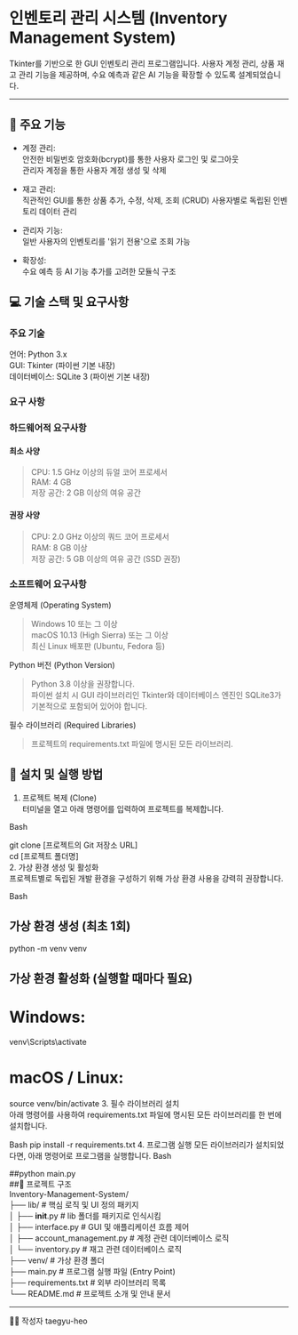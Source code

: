 # 인벤토리 관리 시스템 (Inventory Management System)
Tkinter를 기반으로 한 GUI 인벤토리 관리 프로그램입니다. 사용자 계정 관리, 상품 재고 관리 기능을 제공하며, 수요 예측과 같은 AI 기능을 확장할 수 있도록 설계되었습니다.

* * *

## 🌟 주요 기능   
* 계정 관리:   
안전한 비밀번호 암호화(bcrypt)를 통한 사용자 로그인 및 로그아웃   
관리자 계정을 통한 사용자 계정 생성 및 삭제   

* 재고 관리:   
직관적인 GUI를 통한 상품 추가, 수정, 삭제, 조회 (CRUD)
사용자별로 독립된 인벤토리 데이터 관리

* 관리자 기능:   
일반 사용자의 인벤토리를 '읽기 전용'으로 조회 가능   

* 확장성:   
수요 예측 등 AI 기능 추가를 고려한 모듈식 구조   

## 💻 기술 스택 및 요구사항   
### 주요 기술   
언어: Python 3.x   
GUI: Tkinter (파이썬 기본 내장)   
데이터베이스: SQLite 3 (파이썬 기본 내장)   

### 요구 사항   
  ### 하드웨어적 요구사항   

#### 최소 사양   
> CPU: 1.5 GHz 이상의 듀얼 코어 프로세서   
> RAM: 4 GB   
> 저장 공간: 2 GB 이상의 여유 공간   

#### 권장 사양   
> CPU: 2.0 GHz 이상의 쿼드 코어 프로세서   
> RAM: 8 GB 이상   
> 저장 공간: 5 GB 이상의 여유 공간 (SSD 권장)   

  ### 소프트웨어 요구사항   

운영체제 (Operating System)   
> Windows 10 또는 그 이상   
> macOS 10.13 (High Sierra) 또는 그 이상   
> 최신 Linux 배포판 (Ubuntu, Fedora 등)   

Python 버전 (Python Version)   
> Python 3.8 이상을 권장합니다.   
> 파이썬 설치 시 GUI 라이브러리인 Tkinter와 데이터베이스 엔진인 SQLite3가 기본적으로 포함되어 있어야 합니다.

필수 라이브러리 (Required Libraries)   
>프로젝트의 requirements.txt 파일에 명시된 모든 라이브러리.   

## 🚀 설치 및 실행 방법   
1. 프로젝트 복제 (Clone)   
터미널을 열고 아래 명령어를 입력하여 프로젝트를 복제합니다.   

Bash   

git clone [프로젝트의 Git 저장소 URL]   
cd [프로젝트 폴더명]   
2. 가상 환경 생성 및 활성화   
프로젝트별로 독립된 개발 환경을 구성하기 위해 가상 환경 사용을 강력히 권장합니다.   

Bash   

## 가상 환경 생성 (최초 1회)   
  python -m venv venv

## 가상 환경 활성화 (실행할 때마다 필요)   
# Windows:   
  venv\Scripts\activate
# macOS / Linux:   
  source venv/bin/activate
3. 필수 라이브러리 설치   
아래 명령어를 사용하여 requirements.txt 파일에 명시된 모든 라이브러리를 한 번에 설치합니다.   

Bash
  pip install -r requirements.txt
  4. 프로그램 실행
  모든 라이브러리가 설치되었다면, 아래 명령어로 프로그램을 실행합니다.
Bash

##python main.py   
##📂 프로젝트 구조   
Inventory-Management-System/   
├── lib/                      # 핵심 로직 및 UI 정의 패키지   
│   ├── __init__.py           # lib 폴더를 패키지로 인식시킴   
│   ├── interface.py          # GUI 및 애플리케이션 흐름 제어   
│   ├── account_management.py # 계정 관련 데이터베이스 로직   
│   └── inventory.py          # 재고 관련 데이터베이스 로직   
├── venv/                     # 가상 환경 폴더   
├── main.py                   # 프로그램 실행 파일 (Entry Point)   
├── requirements.txt          # 외부 라이브러리 목록   
└── README.md                 # 프로젝트 소개 및 안내 문서   

* * *
🧑‍💻 작성자
taegyu-heo

